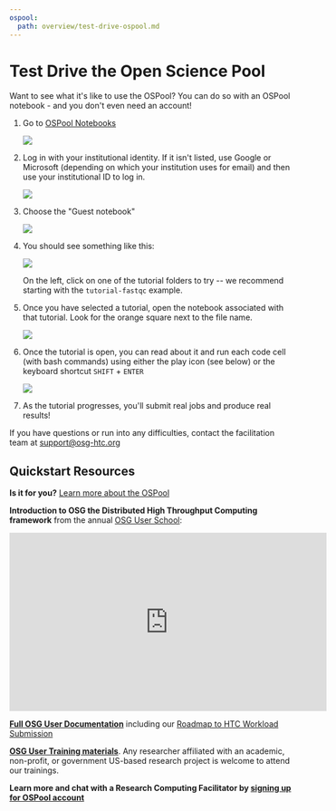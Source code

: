 ```yaml
---
ospool:
  path: overview/test-drive-ospool.md
---
```


Test Drive the Open Science Pool 
====================================

Want to see what it's like to use the OSPool? You can do so with 
an OSPool notebook - and you don't even need an account! 

1. Go to [OSPool Notebooks](https://osg-htc.org/notebooks)

	![](assets/notebooks/01-notebooks-welcome.png)

1. Log in with your institutional identity. If it isn't listed, use Google or Microsoft 
(depending on which your institution uses for email) and then use your 
institutional ID to log in. 

	![](assets/notebooks/02-notebooks-login.png)

1. Choose the "Guest notebook"

	![](assets/notebooks/03-notebooks-options.png)


1. You should see something like this: 

	![](assets/notebooks/04-notebooks-lab.png)

	On the left, click on one of the tutorial folders to try -- we recommend starting 
	with the `tutorial-fastqc` example. 

1. Once you have selected a tutorial, open the notebook associated with that 
tutorial. Look for the orange square next to the file name. 

	![](assets/notebooks/05-notebooks-folder.png)

1. Once the tutorial is open, you can read about it and run each code cell 
(with bash commands) using either the play icon (see below) or the keyboard 
shortcut `SHIFT` + `ENTER`

	![](assets/notebooks/06-notebooks-tutorial.png)

1. As the tutorial progresses, you'll submit real jobs and produce real results! 

If you have questions or run into any difficulties, contact the 
facilitation team at support@osg-htc.org

## Quickstart Resources

**Is it for you?** [Learn more about the OSPool](account_setup/is-it-for-you.md)

**Introduction to OSG the Distributed High Throughput Computing framework** from the annual [OSG User School](https://opensciencegrid.org/outreach/):

<iframe width="560" height="315" src="https://www.youtube.com/embed/vpJPPjoQ3QU?si=nIqhW8_mgdlKVpUZ" title="YouTube video player" frameborder="0" allow="accelerometer; autoplay; clipboard-write; encrypted-media; gyroscope; picture-in-picture; web-share" referrerpolicy="strict-origin-when-cross-origin" allowfullscreen></iframe>

**[Full OSG User Documentation](https://portal.osg-htc.org/documentation/)** including our [Roadmap to HTC Workload Submission](../../../htc_workloads/workload_planning/roadmap/)

**[OSG User Training materials](../../../support_and_training/training/osgusertraining/)**. Any researcher affiliated with an academic, non-profit, or government US-based research project is welcome to attend our trainings. 

**Learn more and chat with a Research Computing Facilitator by [signing up for OSPool account](https://portal.osg-htc.org/application)**
